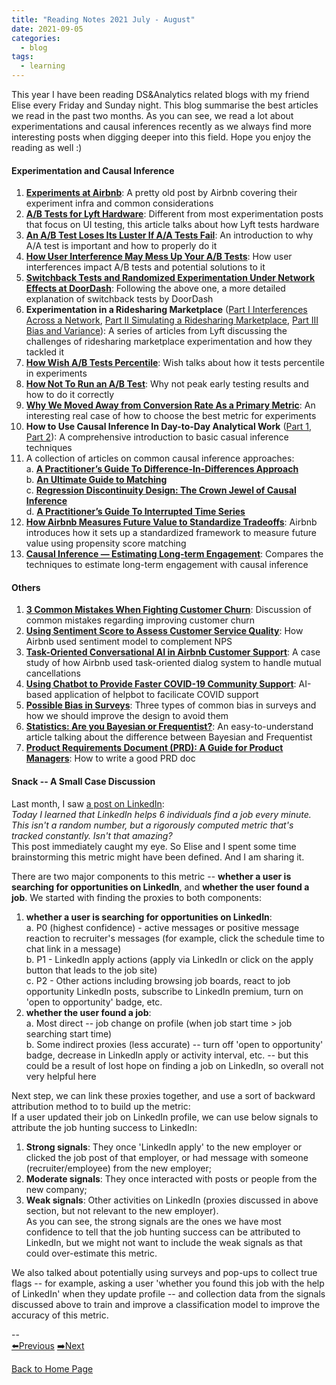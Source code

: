 ```yaml
---
title: "Reading Notes 2021 July - August"
date: 2021-09-05
categories:
  - blog
tags:
  - learning
---
```


This year I have been reading DS&Analytics related blogs with my friend Elise every Friday and Sunday night. This blog summarise the best articles we read in the past two months. As you can see, we read a lot about experimentations and causal inferences recently as we always find more interesting posts when digging deeper into this field. Hope you enjoy the reading as well :)  

#### Experimentation and Causal Inference
1. [**Experiments at Airbnb**](https://medium.com/airbnb-engineering/experiments-at-airbnb-e2db3abf39e7): A pretty old post by Airbnb covering their experiment infra and common considerations  
2. [**A/B Tests for Lyft Hardware**](https://eng.lyft.com/a-b-tests-for-lyft-hardware-570330b488d4): Different from most experimentation posts that focus on UI testing, this article talks about how Lyft tests hardware  
3. [**An A/B Test Loses Its Luster If A/A Tests Fail**](https://towardsdatascience.com/an-a-b-test-loses-its-luster-if-a-a-tests-fail-2dd11fa6d241): An introduction to why A/A test is important and how to properly do it  
4. [**How User Interference May Mess Up Your A/B Tests**](https://towardsdatascience.com/how-user-interference-may-mess-up-your-a-b-tests-f29abfcfccf8): How user interferences impact A/B tests and potential solutions to it  
5. [**Switchback Tests and Randomized Experimentation Under Network Effects at DoorDash**](https://medium.com/@DoorDash/switchback-tests-and-randomized-experimentation-under-network-effects-at-doordash-f1d938ab7c2a): Following the above one, a more detailed explanation of switchback tests by DoorDash  
6. **Experimentation in a Ridesharing Marketplace** ([Part I Interferences Across a Network](https://eng.lyft.com/experimentation-in-a-ridesharing-marketplace-b39db027a66e), [Part II Simulating a Ridesharing Marketplace](https://eng.lyft.com/https-medium-com-adamgreenhall-simulating-a-ridesharing-marketplace-36007a8a31f2), [Part III Bias and Variance](https://eng.lyft.com/experimentation-in-a-ridesharing-marketplace-f75a9c4fcf01)): A series of articles from Lyft discussing the challenges of ridesharing marketplace experimentation and how they tackled it  
7. [**How Wish A/B Tests Percentile**](https://towardsdatascience.com/how-wish-a-b-tests-percentiles-35ee3e4589e7): Wish talks about how it tests percentile in experiments  
8. [**How Not To Run an A/B Test**](https://www.evanmiller.org/how-not-to-run-an-ab-test.html): Why not peak early testing results and how to do it correctly  
9. [**Why We Moved Away from Conversion Rate As a Primary Metric**](https://medium.com/crap-talks/why-we-moved-away-from-conversion-rate-as-a-primary-metric-14b2d6cb5996): An interesting real case of how to choose the best metric for experiments  
10. **How to Use Causal Inference In Day-to-Day Analytical Work** ([Part 1](https://towardsdatascience.com/how-to-use-causal-inference-in-day-to-day-analytical-work-part-1-of-2-b5efbdbf8ab0), [Part 2](https://towardsdatascience.com/how-to-use-causal-inference-in-day-to-day-analytical-work-part-2-of-2-1824e7024cd2)): A comprehensive introduction to basic casual inference techniques  
11. A collection of articles on common causal inference approaches:  
a. [**A Practitioner’s Guide To Difference-In-Differences Approach**](https://towardsdatascience.com/does-minimum-wage-decrease-employment-a-difference-in-differences-approach-cb208ed07327)  
b. [**An Ultimate Guide to Matching**](https://towardsdatascience.com/an-ultimate-guide-to-matching-and-propensity-score-matching-644395c46616)  
c. [**Regression Discontinuity Design: The Crown Jewel of Causal Inference**](https://towardsdatascience.com/the-crown-jewel-of-causal-inference-regression-discontinuity-design-rdd-bad37a68e786)  
d. [**A Practitioner’s Guide To Interrupted Time Series**](https://towardsdatascience.com/what-is-the-strongest-quasi-experimental-method-interrupted-time-series-period-f59fe5b00b31)  
12. [**How Airbnb Measures Future Value to Standardize Tradeoffs**](https://medium.com/airbnb-engineering/how-airbnb-measures-future-value-to-standardize-tradeoffs-3aa99a941ba5): Airbnb introduces how it sets up a standardized framework to measure future value using propensity score matching
13. [**Causal Inference — Estimating Long-term Engagement**](https://medium.com/mercadolibre-tech/causal-inference-estimating-long-term-engagement-fac517929073): Compares the techniques to estimate long-term engagement with causal inference  

#### Others
1. [**3 Common Mistakes When Fighting Customer Churn**](https://productcoalition.com/3-common-mistakes-when-fighting-customer-churn-7d927bee0482): Discussion of common mistakes regarding improving customer churn
2. [**Using Sentiment Score to Assess Customer Service Quality**](https://medium.com/airbnb-engineering/using-sentiment-score-to-assess-customer-service-quality-43434dbe199b): How Airbnb used sentiment model to complement NPS
3. [**Task-Oriented Conversational AI in Airbnb Customer Support**](https://medium.com/airbnb-engineering/task-oriented-conversational-ai-in-airbnb-customer-support-5ebf49169eaa): A case study of how Airbnb used task-oriented dialog system to handle mutual cancellations
4. [**Using Chatbot to Provide Faster COVID-19 Community Support**](https://medium.com/airbnb-engineering/using-chatbots-to-provide-faster-covid-19-community-support-567c97c5c1c9): AI-based application of helpbot to facilicate COVID support
5. [**Possible Bias in Surveys**](https://towardsdatascience.com/possible-biases-in-surveys-3a5fda36c8a6): Three types of common bias in surveys and how we should improve the design to avoid them
6. [**Statistics: Are you Bayesian or Frequentist?**](https://towardsdatascience.com/statistics-are-you-bayesian-or-frequentist-4943f953f21b): An easy-to-understand article talking about the difference between Bayesian and Frequentist
7. [**Product Requirements Document (PRD): A Guide for Product Managers**](https://productcoalition.com/product-requirements-document-prd-a-guide-for-product-managers-bc15354fe91a): How to write a good PRD doc

#### Snack -- A Small Case Discussion  
Last month, I saw [a post on LinkedIn](https://www.linkedin.com/posts/activity-6831426218764709888-vaSH):  
*Today I learned that LinkedIn helps 6 individuals find a job every minute. This isn't a random number, but a rigorously computed metric that's tracked constantly. Isn't that amazing?*  
This post immediately caught my eye. So Elise and I spent some time brainstorming this metric might have been defined. And I am sharing it.  

There are two major components to this metric -- **whether a user is searching for opportunities on LinkedIn**, and **whether the user found a job**. We started with finding the proxies to both components:  
1. **whether a user is searching for opportunities on LinkedIn**:  
a. P0 (highest confidence) - active messages or positive message reaction to recruiter's messages (for example, click the schedule time to chat link in a message)  
b. P1 - LinkedIn apply actions (apply via LinkedIn or click on the apply button that leads to the job site)  
c. P2 - Other actions including browsing job boards, react to job opportunity LinkedIn posts, subscribe to LinkedIn premium, turn on 'open to opportunity' badge, etc.  
2. **whether the user found a job**:  
a. Most direct -- job change on profile (when job start time > job searching start time)  
b. Some indirect proxies (less accurate) -- turn off 'open to opportunity' badge, decrease in LinkedIn apply or activity interval, etc. -- but this could be a result of lost hope on finding a job on LinkedIn, so overall not very helpful here  

Next step, we can link these proxies together, and use a sort of backward attribution method to to build up the metric:  
If a user updated their job on LinkedIn profile, we can use below signals to attribute the job hunting success to LinkedIn:  
1. **Strong signals**: They once 'LinkedIn apply' to the new employer or clicked the job post of that employer, or had message with someone (recruiter/employee) from the new employer;  
2. **Moderate signals**: They once interacted with posts or people from the new company;  
3. **Weak signals**: Other activities on LinkedIn (proxies discussed in above section, but not relevant to the new employer).  
As you can see, the strong signals are the ones we have most confidence to tell that the job hunting success can be attributed to LinkedIn, but we might not want to include the weak signals as that could over-estimate this metric.  

We also talked about potentially using surveys and pop-ups to collect true flags -- for example, asking a user 'whether you found this job with the help of LinkedIn' when they update profile -- and collection data from the signals discussed above to train and improve a classification model to improve the accuracy of this metric.  


--  
[⬅️Previous](https://yudong-94.github.io/personal-website/blogs/reading_notes_2021_3)  [➡️Next](https://yudong-94.github.io/personal-website/blogs/reading_notes_2021_5)  


<a href="https://yudong-94.github.io/personal-website/" title="Back to Home Page">Back to Home Page</a>
